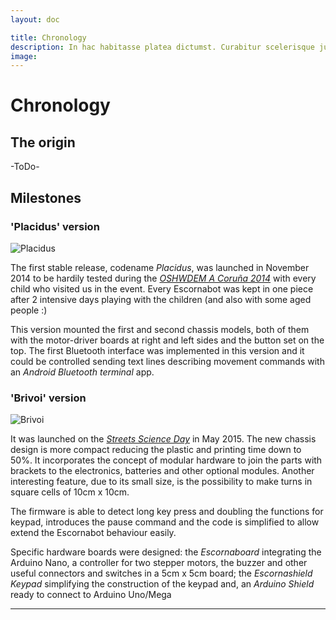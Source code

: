 ```yaml
---
layout: doc

title: Chronology
description: In hac habitasse platea dictumst. Curabitur scelerisque justo vitae nunc ultrices.
image: 
---
```


# Chronology

## The origin

-ToDo-

## Milestones

### 'Placidus' version

![Placidus][Placidus]

The first stable release, codename *Placidus*, was launched in November 2014 to be hardily tested during the *[OSHWDEM A Coruña 2014][OSH01]* with every child who visited us in the event. Every Escornabot was kept in one piece after 2 intensive days playing with the children (and also with some aged people :)

This version mounted the first and second chassis models, both of them with the motor-driver boards at right and left sides and the button set on the top. The first Bluetooth interface was implemented in this version and it could be controlled sending text lines describing movement commands with an *Android Bluetooth terminal* app.

### 'Brivoi' version

![Brivoi][Brivoi]

It was launched on the [*Streets Science Day*][SCI01] in May 2015. The new chassis design is more compact reducing the plastic and printing time down to 50%. It incorporates the concept of modular hardware to join the parts with brackets to the electronics, batteries and other optional modules. Another interesting feature, due to its small size, is the possibility to make turns in square cells of 10cm x 10cm.

The firmware is able to detect long key press and doubling the functions for keypad, introduces the pause command and the code is simplified to allow extend the Escornabot behaviour easily.

Specific hardware boards were designed: the _Escornaboard_ integrating the Arduino Nano, a controller for two stepper motors, the buzzer and other useful connectors and switches in a 5cm x 5cm board; the _Escornashield Keypad_ simplifying the construction of the keypad and, an _Arduino Shield_ ready to connect to Arduino Uno/Mega

---------

[OSH01]: http://oshwdem.org/2014/11/se-acabo-pulpo/
[SCI01]: http://www.amigoscc.es/agend/?calendar_day=2015-05-09

<!-- Images -->
[Placidus]: https://escornabot.com/web/sites/default/files/node_attachs/placidus.jpg
[Brivoi]: https://escornabot.com/web/sites/default/files/node_attachs/brivoi.jpg


